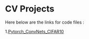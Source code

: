 # CV Projects

Here below are the links for code files :

1.[Pytorch_ConvNets_CIFAR10](https://github.com/yaofengdong/CV_Projects/blob/master/ConvNet_PyTorch.py)
